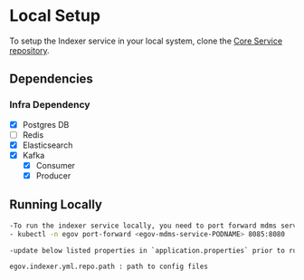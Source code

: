 # Local Setup

To setup the Indexer service in your local system, clone the [Core Service repository](https://github.com/egovernments/core-services).

## Dependencies

### Infra Dependency

- [X] Postgres DB
- [ ] Redis
- [X] Elasticsearch
- [X] Kafka
  - [X] Consumer
  - [X] Producer

## Running Locally

```bash
-To run the indexer service locally, you need to port forward mdms services locally and change `egov.mdms.host` property accordingly.
- kubectl -n egov port-forward <egov-mdms-service-PODNAME> 8085:8080

-update below listed properties in `application.properties` prior to running the project:

egov.indexer.yml.repo.path : path to config files

```
